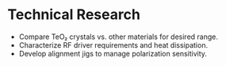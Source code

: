 # Technical Research

- Compare TeO₂ crystals vs. other materials for desired range.
- Characterize RF driver requirements and heat dissipation.
- Develop alignment jigs to manage polarization sensitivity.
